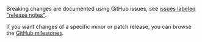 Breaking changes are documented using GitHub issues, see [issues labeled "release notes"](https://github.com/hapijs/address/issues?q=is%3Aissue+label%3A%22release+notes%22).

If you want changes of a specific minor or patch release, you can browse the [GitHub milestones](https://github.com/hapijs/address/milestones?state=closed&direction=asc&sort=due_date).

